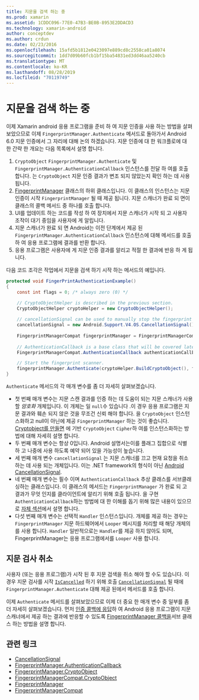 ```yaml
---
title: 지문을 검색 하는 중
ms.prod: xamarin
ms.assetid: 1CDDC096-77E0-47B3-BE0B-8953E2DDACD3
ms.technology: xamarin-android
author: conceptdev
ms.author: crdun
ms.date: 02/23/2016
ms.openlocfilehash: 15afd5b1812e0423097e889cd8c2558ca01a8074
ms.sourcegitcommit: 1dd7d09b60fcb1bf15ba54831ed3dd46aa5240cb
ms.translationtype: MT
ms.contentlocale: ko-KR
ms.lasthandoff: 08/28/2019
ms.locfileid: "70119749"
---
```

# <a name="scanning-for-fingerprints"></a>지문을 검색 하는 중

이제 Xamarin android 응용 프로그램을 준비 하 여 지문 인증을 사용 하는 방법을 살펴보았으므로 이제 `FingerprintManager.Authenticate` 메서드로 돌아가서 Android 6.0 지문 인증에서 그 자리에 대해 논의 하겠습니다. 지문 인증에 대 한 워크플로에 대 한 간략 한 개요는 다음 목록에서 설명 합니다.

1. `CryptoObject` `FingerprintManager.Authenticate` 및`FingerprintManager.AuthenticationCallback` 인스턴스를 전달 하 여를 호출 합니다. 는 `CryptoObject` 지문 인증 결과가 변조 되지 않았는지 확인 하는 데 사용 됩니다. 
2. [FingerprintManager](https://developer.android.com/reference/android/hardware/fingerprint/FingerprintManager.AuthenticationCallback.html) 클래스의 하위 클래스입니다. 이 클래스의 인스턴스는 지문 인증이 시작 `FingerprintManager` 될 때 제공 됩니다. 지문 스캐너가 완료 되 면이 클래스의 콜백 메서드 중 하나를 호출 합니다.
3. UI를 업데이트 하는 코드를 작성 하 여 장치에서 지문 스캐너가 시작 되 고 사용자 조작이 대기 중임을 사용자에 게 알립니다. 
4. 지문 스캐너가 완료 되 면 Android는 이전 단계에서 제공 된 `FingerprintManager.AuthenticationCallback` 인스턴스에 대해 메서드를 호출 하 여 응용 프로그램에 결과를 반환 합니다.
5. 응용 프로그램은 사용자에 게 지문 인증 결과를 알리고 적절 한 결과에 반응 하 게 됩니다. 

다음 코드 조각은 작업에서 지문을 검색 하기 시작 하는 메서드의 예입니다.

```csharp
protected void FingerPrintAuthenticationExample()
{
    const int flags = 0; /* always zero (0) */

    // CryptoObjectHelper is described in the previous section.
    CryptoObjectHelper cryptoHelper = new CryptoObjectHelper();    
    
    // cancellationSignal can be used to manually stop the fingerprint scanner. 
    cancellationSignal = new Android.Support.V4.OS.CancellationSignal();
    
    FingerprintManagerCompat fingerprintManager = FingerprintManagerCompat.From(this);
    
    // AuthenticationCallback is a base class that will be covered later on in this guide.
    FingerprintManagerCompat.AuthenticationCallback authenticationCallback = new MyAuthCallbackSample(this);

    // Start the fingerprint scanner.
    fingerprintManager.Authenticate(cryptoHelper.BuildCryptoObject(), flags, cancellationSignal, authenticationCallback, null);
}
```

`Authenticate` 메서드의 각 매개 변수를 좀 더 자세히 살펴보겠습니다.

- 첫 번째 매개 변수는 지문 스캔 결과를 인증 하는 데 도움이 되는 지문 스캐너가 사용할 _암호화_ 개체입니다. 이 개체는 일 `null`수 있습니다 .이 경우 응용 프로그램은 지문 결과와 훼손 되지 않은 것을 무조건 신뢰 해야 합니다. 을 `CryptoObject` 인스턴스화하고 null이 아닌에 제공 `FingerprintManager` 하는 것이 좋습니다. [Cryptobject를 만들면](~/android/platform/fingerprint-authentication/creating-a-cryptoobject.md) 에 기반 `CryptoObject` `Cipher`하 여를 인스턴스화하는 방법에 대해 자세히 설명 합니다.
- 두 번째 매개 변수는 항상 0입니다. Android 설명서는이를 플래그 집합으로 식별 하 고 나중에 사용 하도록 예약 되어 있을 가능성이 높습니다. 
- 세 번째 매개 변수 `cancellationSignal` 는 지문 스캐너를 끄고 현재 요청을 취소 하는 데 사용 되는 개체입니다. 이는 .NET framework의 형식이 아닌 [Android CancellationSignal](https://developer.android.com/reference/android/os/CancellationSignal.html).
- 네 번째 매개 변수는 필수 이며 `AuthenticationCallback` 추상 클래스를 서브클래싱하는 클래스입니다. 이 클래스의 메서드는 `FingerprintManager` 가 완료 되 고 결과가 무엇 인지를 클라이언트에 알리기 위해 호출 됩니다. 을 구현 `AuthenticationCallback`하는 방법에 대 한 이해를 돕기 위해 많은 내용이 있으므로 [자체 섹션](~/android/platform/fingerprint-authentication/fingerprint-authentication-callbacks.md)에서 설명 합니다.
- 다섯 번째 매개 변수는 선택적 `Handler` 인스턴스입니다. 개체를 제공 하는 경우는 `FingerprintManager` 지문 하드웨어에서 `Looper` 메시지를 처리할 때 해당 개체의를 사용 합니다. `Handler` 일반적으로는 `Handler`를 제공 하지 않아도 되며, FingerprintManager는 응용 프로그램에서를 `Looper` 사용 합니다.

## <a name="cancelling-a-fingerprint-scan"></a>지문 검사 취소

사용자 (또는 응용 프로그램)가 시작 된 후 지문 검색을 취소 해야 할 수도 있습니다. 이 경우 지문 검사를 시작 [`IsCancelled`](https://developer.android.com/reference/android/os/CancellationSignal.html#isCanceled()) 하기 위해 호출 [`CancellationSignal`](https://developer.android.com/reference/android/os/CancellationSignal.html) 될 때에 `FingerprintManager.Authenticate` 대해 제공 된에서 메서드를 호출 합니다.

이제 `Authenticate` 메서드를 살펴보았으므로 이제 더 중요 한 매개 변수 중 일부를 좀 더 자세히 살펴보겠습니다. 먼저 [인증 콜백에 응답](~/android/platform/fingerprint-authentication/fingerprint-authentication-callbacks.md)하 여 Android 응용 프로그램이 지문 스캐너에서 제공 하는 결과에 반응할 수 있도록 [FingerprintManager 콜백을](https://developer.android.com/reference/android/hardware/fingerprint/FingerprintManager.AuthenticationCallback.html)서브 클래스 하는 방법을 설명 합니다.




## <a name="related-links"></a>관련 링크

- [CancellationSignal](https://developer.android.com/reference/android/os/CancellationSignal.html)
- [FingerprintManager.AuthenticationCallback](https://developer.android.com/reference/android/hardware/fingerprint/FingerprintManager.AuthenticationCallback.html)
- [FingerprintManager.CryptoObject](https://developer.android.com/reference/android/hardware/fingerprint/FingerprintManager.CryptoObject.html)
- [FingerprintManagerCompat.CryptoObject](https://developer.android.com/reference/android/support/v4/hardware/fingerprint/FingerprintManagerCompat.CryptoObject.html)
- [FingerprintManager](https://developer.android.com/reference/android/hardware/fingerprint/FingerprintManager.html)
- [FingerprintManagerCompat](https://developer.android.com/reference/android/support/v4/hardware/fingerprint/FingerprintManagerCompat.html)
